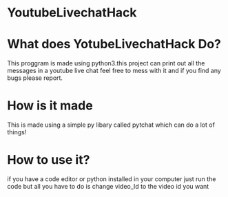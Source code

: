 # YoutubeLivechatHack

# What does YotubeLivechatHack Do?
This proggram is made using python3.this project can print out all the messages in a youtube live chat feel
free to mess with it and if you find any bugs please report.

# How is it made
This is made using a simple py libary called pytchat which can do a lot of things!

# How to use it?
if you have a code editor or python installed in your computer just run the code but all you have to do is change video_Id to the video id you want
